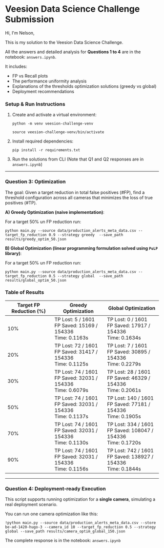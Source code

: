 Veesion Data Science Challenge Submission
===================================================

Hi, I'm Nelson,

This is my solution to the Veesion Data Science Challenge.

All the answers and detailed analysis for **Questions 1 to 4** are in the notebook: `answers.ipynb`.

It includes:
- FP vs Recall plots
- The performance uniformity analysis
- Explanations of the thresholds optimization solutions (greedy vs global)
- Deployment recommendations

### Setup & Run Instructions

1. Create and activate a virtual environment:

   `python -m venv veesion-challenge-venv`

   `source veesion-challenge-venv/bin/activate`


2. Install required dependencies:

   `pip install -r requirements.txt`

3. Run the solutions from CLI (Note that Q1 and Q2 responses are in `answers.ipynb`)


---------------------------------------------------
### Question 3: Optimization

The goal: Given a target reduction in total false positives (#FP),
find a threshold configuration across all cameras that minimizes the loss of true positives (#TP).

**A) Greedy Optimization (naive implementation)**:

For a target 50% un FP reduction run:

`python main.py --source data/production_alerts_meta_data.csv --target_fp_reduction 0.9 --strategy greedy  --save_path results/greedy_optim_50.json`


**B) Global Optimization (linear programming formulation solved using `PuLP` library)**:

For a target 50% un FP reduction run:

`python main.py --source data/production_alerts_meta_data.csv --target_fp_reduction 0.5 --strategy global  --save_path results/global_optim_50.json`


### Table of Results


| Target FP Reduction (%) | Greedy Optimization                                      | Global Optimization                                      |
|--------------------------|----------------------------------------------------------|-----------------------------------------------------------|
| 10%                      | TP Lost: 5 / 1601  <br> FP Saved: 15169 / 154336  <br> Time: 0.1163s | TP Lost: 0 / 1601  <br> FP Saved: 17917 / 154336  <br> Time: 0.1634s |
| 20%                      | TP Lost: 72 / 1601 <br> FP Saved: 31417 / 154336  <br> Time: 0.1125s | TP Lost: 7 / 1601  <br> FP Saved: 30895 / 154336  <br> Time: 0.2279s |
| 30%                      | TP Lost: 74 / 1601 <br> FP Saved: 32031 / 154336  <br> Time: 0.6079s | TP Lost: 28 / 1601 <br> FP Saved: 46329 / 154336  <br> Time: 0.2061s |
| 50%                      | TP Lost: 74 / 1601 <br> FP Saved: 32031 / 154336  <br> Time: 0.1137s | TP Lost: 140 / 1601 <br> FP Saved: 77181 / 154336 <br> Time: 0.1905s |
| 70%                      | TP Lost: 74 / 1601 <br> FP Saved: 32031 / 154336  <br> Time: 0.1130s | TP Lost: 334 / 1601 <br> FP Saved: 108047 / 154336 <br> Time: 0.1720s |
| 90%                      | TP Lost: 74 / 1601 <br> FP Saved: 32031 / 154336  <br> Time: 0.1156s | TP Lost: 742 / 1601 <br> FP Saved: 138927 / 154336 <br> Time: 0.1844s |


---------------------------------------------------
### Question 4: Deployment-ready Execution


This script supports running optimization for a **single camera**, simulating a real deployment scenario.

You can run one camera optimization like this:

`!python main.py --source data/production_alerts_meta_data.csv --store be-ad-1420-hugo-3 --camera_id 10 --target_fp_reduction 0.5 --strategy global --save_path results/camera_optim_global_150.json`


The complete response is in the notebook: `answers.ipynb`